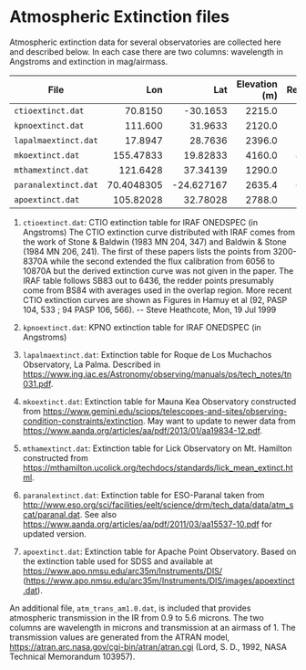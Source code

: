 # Atmospheric Extinction files

Atmospheric extinction data for several observatories are collected here and described below. In each
case there are two columns: wavelength in Angstroms and extinction in mag/airmass.

|    File               |   Lon      |    Lat     |   Elevation (m) | Ref |
| --------------------- | ----------:| ----------:|----------------:|----:|
| `ctioextinct.dat`     | 70.8150    | -30.1653   |      2215.0     |  1  |
| `kpnoextinct.dat`     | 111.600    |  31.9633   |       2120.0    |  2  |
| `lapalmaextinct.dat`  | 17.8947    | 28.7636    |      2396.0     |  3  |
| `mkoextinct.dat`      | 155.47833  |  19.82833  |      4160.0     |  4  |
| `mthamextinct.dat`    | 121.6428   |  37.34139  |      1290.0     |  5  |
| `paranalextinct.dat`  | 70.4048305 | -24.627167 |       2635.4    |  6  |
| `apoextinct.dat`      | 105.82028  | 32.78028   |       2788.0    |  7  |

1. `ctioextinct.dat`: CTIO extinction table for IRAF ONEDSPEC (in Angstroms)
The CTIO extinction curve distributed with IRAF comes from the work of
Stone & Baldwin (1983 MN 204, 347) and Baldwin & Stone (1984 MN 206,
241).  The first of these papers lists the points from 3200-8370A while
the second extended the flux calibration from 6056 to 10870A but the
derived extinction curve was not given in the paper.  The IRAF table
follows SB83 out to 6436, the redder points presumably come from BS84
with averages used in the overlap region. More recent CTIO extinction
curves are shown as Figures in Hamuy et al (92, PASP 104, 533 ; 94 PASP
106, 566). -- Steve Heathcote, Mon, 19 Jul 1999

2. `kpnoextinct.dat`: KPNO extinction table for IRAF ONEDSPEC (in Angstroms)

3. `lapalmaextinct.dat`: Extinction table for Roque de Los Muchachos Observatory, La Palma.
Described in https://www.ing.iac.es/Astronomy/observing/manuals/ps/tech_notes/tn031.pdf.

4. `mkoextinct.dat`: Extinction table for Mauna Kea Observatory constructed from https://www.gemini.edu/sciops/telescopes-and-sites/observing-condition-constraints/extinction. May want to update to newer data from https://www.aanda.org/articles/aa/pdf/2013/01/aa19834-12.pdf.

5. `mthamextinct.dat`: Extinction table for Lick Observatory on Mt. Hamilton constructed from https://mthamilton.ucolick.org/techdocs/standards/lick_mean_extinct.html.

6. `paranalextinct.dat`: Extinction table for ESO-Paranal taken from http://www.eso.org/sci/facilities/eelt/science/drm/tech_data/data/atm_scat/paranal.dat. See also https://www.aanda.org/articles/aa/pdf/2011/03/aa15537-10.pdf for updated version.

7. `apoextinct.dat`: Extinction table for Apache Point Observatory. Based on the extinction table used for SDSS and
available at https://www.apo.nmsu.edu/arc35m/Instruments/DIS/ (https://www.apo.nmsu.edu/arc35m/Instruments/DIS/images/apoextinct.dat).


An additional file, `atm_trans_am1.0.dat`, is included that provides atmospheric transmission in the IR from 0.9 to 5.6 microns. The two columns are wavelength in microns and transmission at an airmass of 1. The transmission values are generated from the ATRAN model, https://atran.arc.nasa.gov/cgi-bin/atran/atran.cgi (Lord, S. D., 1992, NASA Technical Memorandum 103957).
